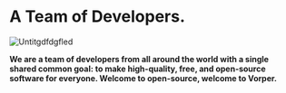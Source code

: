 # A Team of Developers.

![Untitgdfdgfled](https://github.com/user-attachments/assets/ce9d871a-0b23-49d1-8c03-9f66668aaf93)

**We are a team of developers from all around the world with a single shared common goal: to make high-quality, free, and open-source software for everyone. Welcome to open-source, welcome to Vorper.**
